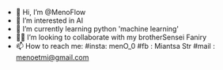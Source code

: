- 👋 Hi, I’m @MenoFlow
- 👀 I’m interested in AI
- 🌱 I’m currently learning python 'machine learning' 
- 👨‍💻 I’m looking to collaborate with my brotherSensei Faniry
- 📫 How to reach me:
     #insta: menO_0
     #fb   : Miantsa Str
     #mail : menoetmi@gmail.com

<!---
MenoFlow/MenoFlow is a ✨ special ✨ repository because its `README.md` (this file) appears on your GitHub profile.
You can click the Preview link to take a look at your changes.
--->
